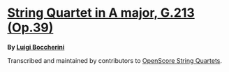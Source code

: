 # [String Quartet in A major, G.213 (Op.39)][set]

__By [Luigi Boccherini][composer]__

[set]: https://musescore.com/openscore-string-quartets/sets/5108580
[composer]: https://musescore.com/openscore-string-quartets/sets?order=title&text=Boccherini,+Luigi

Transcribed and maintained by contributors to [OpenScore String Quartets].

[OpenScore String Quartets]: https://musescore.com/openscore-string-quartets
